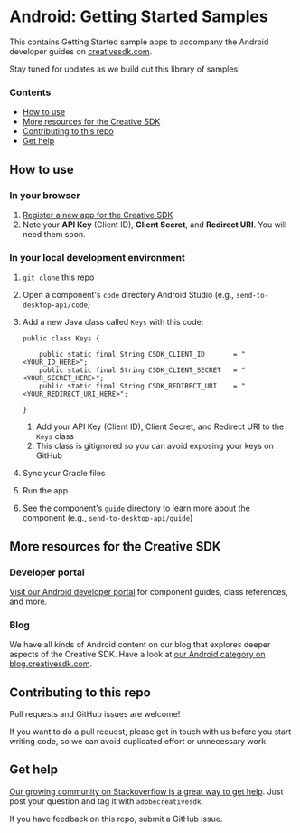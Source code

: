 # Android: Getting Started Samples

This contains Getting Started sample apps to accompany the Android developer guides on [creativesdk.com](http://creativesdk.com).

Stay tuned for updates as we build out this library of samples!

### Contents

- [How to use](#how-to)
- [More resources for the Creative SDK](#resources)
- [Contributing to this repo](#contributing)
- [Get help](#get-help)

<a name="how-to"></a>
## How to use

### In your browser

1. [Register a new app for the Creative SDK](https://adobe.io/console)
1. Note your **API Key** (Client ID), **Client Secret**, and **Redirect URI**. You will need them soon.

### In your local development environment

1. `git clone` this repo
1. Open a component's `code` directory Android Studio (e.g., `send-to-desktop-api/code`)
1. Add a new Java class called `Keys` with this code:  

	```
    public class Keys {

	    public static final String CSDK_CLIENT_ID       = "<YOUR_ID_HERE>";
	    public static final String CSDK_CLIENT_SECRET   = "<YOUR_SECRET_HERE>";
	    public static final String CSDK_REDIRECT_URI    = "<YOUR_REDIRECT_URI_HERE>";

	}
	```

    1. Add your API Key (Client ID), Client Secret, and Redirect URI to the `Keys` class
    1. This class is gitignored so you can avoid exposing your keys on GitHub
1. Sync your Gradle files
1. Run the app
1. See the component's `guide` directory to learn more about the component (e.g., `send-to-desktop-api/guide`)

<a name="resources"></a>
## More resources for the Creative SDK

### Developer portal

[Visit our Android developer portal](https://creativesdk.adobe.com/docs/android/#/index.html) for component guides, class references, and more.

### Blog

We have all kinds of Android content on our blog that explores deeper aspects of the Creative SDK. Have a look at [our Android category on blog.creativesdk.com](https://blog.creativesdk.com/category/android/).

<a name="contributing"></a>
## Contributing to this repo

Pull requests and GitHub issues are welcome!

If you want to do a pull request, please get in touch with us before you start writing code, so we can avoid duplicated effort or unnecessary work.

<a name="get-help"></a>
## Get help

[Our growing community on Stackoverflow is a great way to get help](https://stackoverflow.com/questions/tagged/adobecreativesdk). Just post your question and tag it with `adobecreativesdk`.

If you have feedback on this repo, submit a GitHub issue.